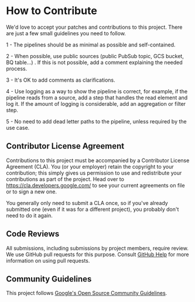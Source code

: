 # How to Contribute

We'd love to accept your patches and contributions to this project. There are
just a few small guidelines you need to follow.

1 - The pipelines should be as minimal as possible and self-contained.

2 - When possible, use public sources (public PubSub topic, GCS bucket, BQ
table...) . If this is not possible, add a comment explaining the needed
process.

3 - It's OK to add comments as clarifications.

4 - Use logging as a way to show the pipeline is correct, for example, if the
pipeline reads from a source, add a step that handles the read element and log
it. If the amount of logging is considerable, add an aggregation or filter step.

5 - No need to add dead letter paths to the pipeline, unless required by the use
case.

## Contributor License Agreement

Contributions to this project must be accompanied by a Contributor License
Agreement (CLA). You (or your employer)
retain the copyright to your contribution; this simply gives us permission to
use and redistribute your contributions as part of the project. Head over to
<https://cla.developers.google.com/> to see your current agreements on file or
to sign a new one.

You generally only need to submit a CLA once, so if you've already submitted one
(even if it was for a different project), you probably don't need to do it
again.

## Code Reviews

All submissions, including submissions by project members, require review. We
use GitHub pull requests for this purpose. Consult
[GitHub Help](https://help.github.com/articles/about-pull-requests/) for more
information on using pull requests.

## Community Guidelines

This project follows
[Google's Open Source Community Guidelines](https://opensource.google/conduct/).
